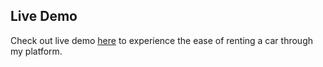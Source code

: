 
## Live Demo
Check out live demo <a href="https://www.carrent.website/" target="_blank">here</a> to experience the ease of renting a car through my platform.
